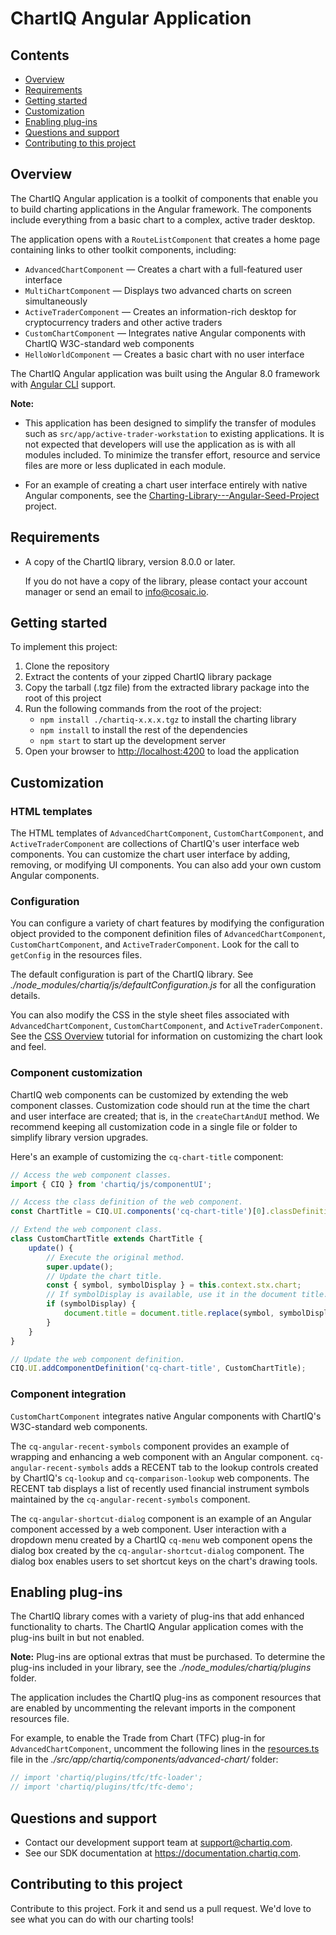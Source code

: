 # ChartIQ Angular Application

## Contents

- [Overview](#overview)
- [Requirements](#requirements)
- [Getting started](#getting-started)
- [Customization](#customization)
- [Enabling plug-ins](#enabling-plug\-ins)
- [Questions and support](#questions-and-support)
- [Contributing to this project](#contributing-to-this-project)


## Overview

The ChartIQ Angular application is a toolkit of components that enable you to build charting applications in the Angular framework. The components include everything from a basic chart to a complex, active trader desktop.

The application opens with a `RouteListComponent` that creates a home page containing links to other toolkit components, including:

- `AdvancedChartComponent` &mdash; Creates a chart with a full-featured user interface
- `MultiChartComponent` &mdash; Displays two advanced charts on screen simultaneously
- `ActiveTraderComponent` &mdash; Creates an information-rich desktop for cryptocurrency traders and other active traders
- `CustomChartComponent` &mdash; Integrates native Angular components with ChartIQ W3C-standard web components
- `HelloWorldComponent` &mdash; Creates a basic chart with no user interface

The ChartIQ Angular application was built using the Angular 8.0 framework with [Angular CLI](https://cli.angular.io) support.

**Note:**

- This application has been designed to simplify the transfer of modules such as `src/app/active-trader-workstation` to existing applications. It is not expected that developers will use the application as is with all modules included. To minimize the transfer effort, resource and service files are more or less duplicated in each module.

- For an example of creating a chart user interface entirely with native Angular components, see the [Charting-Library---Angular-Seed-Project](https://github.com/ChartIQ/Charting-Library---Angular-Seed-Project) project.


## Requirements

- A copy of the ChartIQ library, version 8.0.0 or later.

    If you do not have a copy of the library, please contact your account manager or send an email to <info@cosaic.io>.

## Getting started

To implement this project:

1. Clone the repository
2. Extract the contents of your zipped ChartIQ library package
3. Copy the tarball (.tgz file) from the extracted library package into the root of this project
4. Run the following commands from the root of the project:
    - `npm install ./chartiq-x.x.x.tgz` to install the charting library
    - `npm install` to install the rest of the dependencies
    - `npm start` to start up the development server
5. Open your browser to [http://localhost:4200](http://localhost:4200) to load the application

## Customization

### HTML templates

The HTML templates of `AdvancedChartComponent`, `CustomChartComponent`, and `ActiveTraderComponent` are collections of ChartIQ's user interface web components. You can customize the chart user interface by adding, removing, or modifying UI components. You can also add your own custom Angular components.

### Configuration

You can configure a variety of chart features by modifying the configuration object provided to the component definition files of `AdvancedChartComponent`, `CustomChartComponent`, and `ActiveTraderComponent`. Look for the call to `getConfig` in the resources files.

The default configuration is part of the ChartIQ library. See *./node_modules/chartiq/js/defaultConfiguration.js* for all the configuration details.

You can also modify the CSS in the style sheet files associated with `AdvancedChartComponent`, `CustomChartComponent`, and `ActiveTraderComponent`. See the [CSS Overview](https://documentation.chartiq.com/tutorial-CSS%20Overview.html) tutorial for information on customizing the chart look and feel.

### Component customization

ChartIQ web components can be customized by extending the web component classes. Customization code should run at the time the chart and user interface are created; that is, in the `createChartAndUI` method. We recommend keeping all customization code in a single file or folder to simplify library version upgrades.

Here's an example of customizing the `cq-chart-title` component:

```js
// Access the web component classes.
import { CIQ } from 'chartiq/js/componentUI';

// Access the class definition of the web component.
const ChartTitle = CIQ.UI.components('cq-chart-title')[0].classDefinition;

// Extend the web component class.
class CustomChartTitle extends ChartTitle {
    update() {
        // Execute the original method.
        super.update();
        // Update the chart title.
        const { symbol, symbolDisplay } = this.context.stx.chart;
        // If symbolDisplay is available, use it in the document title.
        if (symbolDisplay) {
            document.title = document.title.replace(symbol, symbolDisplay);
        }
    }
}

// Update the web component definition.
CIQ.UI.addComponentDefinition('cq-chart-title', CustomChartTitle);
```

### Component integration

`CustomChartComponent` integrates native Angular components with ChartIQ's W3C-standard web components.

The `cq-angular-recent-symbols` component provides an example of wrapping and enhancing a web component with an Angular component. `cq-angular-recent-symbols` adds a RECENT tab to the lookup controls created by ChartIQ's `cq-lookup` and `cq-comparison-lookup` web components. The RECENT tab displays a list of recently used financial instrument symbols maintained by the `cq-angular-recent-symbols` component.

The `cq-angular-shortcut-dialog` component is an example of an Angular component accessed by a web component. User interaction with a dropdown menu created by a ChartIQ `cq-menu` web component opens the dialog box created by the `cq-angular-shortcut-dialog` component. The dialog box enables users to set shortcut keys on the chart's drawing tools.

## Enabling plug-ins

The ChartIQ library comes with a variety of plug-ins that add enhanced functionality to charts. The ChartIQ Angular application comes with the plug-ins built in but not enabled.

**Note:** Plug-ins are optional extras that must be purchased. To determine the plug-ins included in your library, see the *./node_modules/chartiq/plugins* folder.

The application includes the ChartIQ plug-ins as component resources that are enabled by uncommenting the relevant imports in the component resources file.

For example, to enable the Trade from Chart (TFC) plug-in for `AdvancedChartComponent`, uncomment the following lines in the [resources.ts](./src/app/chartiq/components/advanced-chart/resources.ts) file in the *./src/app/chartiq/components/advanced-chart/* folder:

```ts
// import 'chartiq/plugins/tfc/tfc-loader';
// import 'chartiq/plugins/tfc/tfc-demo';
```

## Questions and support

- Contact our development support team at [support@chartiq.com](mailto:support@chartiq.com).
- See our SDK documentation at https://documentation.chartiq.com.

## Contributing to this project

Contribute to this project. Fork it and send us a pull request. We'd love to see what you can do with our charting tools!
